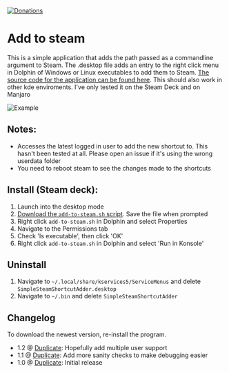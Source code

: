 [![Donations](https://img.shields.io/badge/Support%20on-Ko--Fi-red)](https://ko-fi.com/suchmememanyskill)

# Add to steam

This is a simple application that adds the path passed as a commandline argument to Steam. The .desktop file adds an entry to the right click menu in Dolphin of Windows or Linux executables to add them to Steam. [The source code for the application can be found here](https://github.com/suchmememanyskill/Duplicate/tree/main/SimpleSteamShortcutAdder). This should also work in other kde enviroments. I've only tested it on the Steam Deck and on Manjaro

![Example](https://raw.githubusercontent.com/suchmememanyskill/steam-deckt-addons/main/Dolphin-rightclick-addtosteam/Example.png)

## Notes:
- Accesses the latest logged in user to add the new shortcut to. This hasn't been tested at all. Please open an issue if it's using the wrong userdata folder
- You need to reboot steam to see the changes made to the shortcuts

## Install (Steam deck):
1. Launch into the desktop mode
2. [Download the `add-to-steam.sh` script](https://github.com/suchmememanyskill/steam-deckt-addons/releases/download/1.0/add-to-steam.sh). Save the file when prompted
3. Right click `add-to-steam.sh` in Dolphin and select Properties
4. Navigate to the Permissions tab
5. Check 'Is executable', then click 'OK'
6. Right click `add-to-steam.sh` in Dolphin and select 'Run in Konsole'

## Uninstall
1. Navigate to `~/.local/share/kservices5/ServiceMenus` and delete `SimpleSteamShortcutAdder.desktop`
2. Navigate to `~/.bin` and delete `SimpleSteamShortcutAdder`

## Changelog
To download the newest version, re-install the program.

- 1.2 @ [Duplicate](https://github.com/suchmememanyskill/Duplicate/commit/e79826f18177647827e300f57964f261e4c36c78): Hopefully add multiple user support
- 1.1 @ [Duplicate](https://github.com/suchmememanyskill/Duplicate/commit/479116262895a1f98b4af18036fce88c9daf8d68): Add more sanity checks to make debugging easier
- 1.0 @ [Duplicate](https://github.com/suchmememanyskill/Duplicate/commit/55fa634cca516209a1cbf6f11815401c99c6a44a): Initial release 
